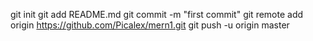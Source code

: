 git init
git add README.md
git commit -m "first commit"
git remote add origin https://github.com/Picalex/mern1.git
git push -u origin master
